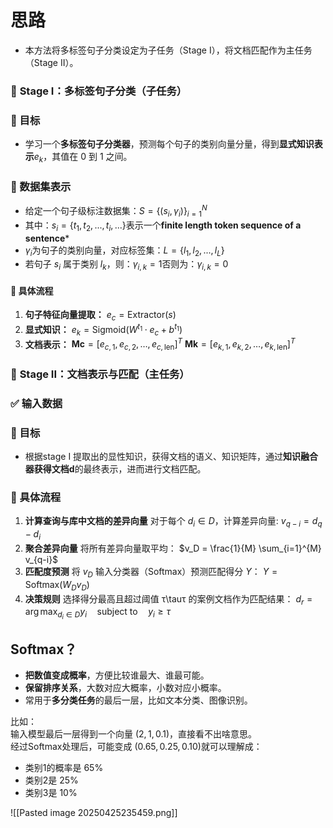 # 思路
- 本方法将多标签句子分类设定为子任务（Stage I），将文档匹配作为主任务（Stage II）。
### 🧩 **Stage I：多标签句子分类（子任务）**

### 🎯 目标
- 学习一个**多标签句子分类器**，预测每个句子的类别向量分量，得到**显式知识表示**$e_k$​，其值在 0 到 1 之间。
### 📘 数据集表示
   -  给定一个句子级标注数据集：$S = \{(s_i, \gamma_i)\}_{i=1}^N$
   -  其中：$s_i = \{t_1, t_2, ..., t_i, ...\}$表示一个**finite length token  sequence of a sentence***
   -  $\gamma_i$为句子的类别向量，对应标签集：$L = \{l_1, l_2, ..., l_L\}$
   -  若句子 $s_i$  属于类别 $l_k$，则：$\gamma_{i,k} = 1$否则为：$\gamma_{i,k} = 0$ 


#### 🧠 具体流程
1. **句子特征向量提取：**
    $e_c = \text{Extractor}(s)$
2. **显式知识：**
    $e_k = \text{Sigmoid}(W^{t_1} \cdot e_c + b^{t_1})$
3. **文档表示：**
    $\mathbf{Mc} = [e_{c,1}, e_{c,2}, \ldots, e_{c,\text{len}}]^T$
    $\mathbf{Mk} = [e_{k,1}, e_{k,2}, \ldots, e_{k,\text{len}}]^T$



###  🧩 **Stage II：文档表示与匹配（主任务）**
### ✅ 输入数据
### 🎯 目标
- 根据stage I 提取出的显性知识，获得文档的语义、知识矩阵，通过**知识融合器获得文档d**的最终表示，进而进行文档匹配。 

### 🧠 具体流程

1. **计算查询与库中文档的差异向量**
     对于每个 $d_i \in D$，计算差异向量:
         $v_{q-i} = d_q - d_i$
2. **聚合差异向量**
     将所有差异向量取平均：
          $v_D = \frac{1}{M} \sum_{i=1}^{M} v_{q-i}$
3. **匹配度预测**
     将 $v_D$ 输入分类器（Softmax）预测匹配得分 $Y$：
          $Y = \text{Softmax}(W_D v_D)$
4. **决策规则**
     选择得分最高且超过阈值 τ\tauτ 的案例文档作为匹配结果：
         $d_r = \arg\max_{d_i \in D} y_i \quad \text{subject to} \quad y_i \geq \tau$




## Softmax？

- **把数值变成概率**，方便比较谁最大、谁最可能。
- **保留排序关系**，大数对应大概率，小数对应小概率。
- 常用于**多分类任务**的最后一层，比如文本分类、图像识别。

比如：  
输入模型最后一层得到一个向量 $(2,1,0.1)$，直接看不出啥意思。  
经过Softmax处理后，可能变成 $(0.65,0.25,0.10)$就可以理解成：

- 类别1的概率是 65%
- 类别2是 25%
- 类别3是 10%









![[Pasted image 20250425235459.png]]

